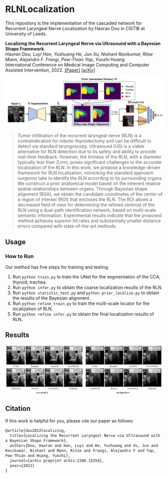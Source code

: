 # RLNLocalization
This repository is the implementation of the cascaded network for Recurrent Laryngeal Nerve Localization by Haoran Dou in CISTIB at University of Leeds.

**Localizing the Recurrent Laryngeal Nerve via Ultrasound with a Bayesian Shape Framework.**  
*Haoran Dou, Luyi Han, Yushuang He, Jun Xu, Nishant Ravikumar, Ritse Mann, Alejandro F. Frangi, Pew-Thian Yap, Yunzhi Huang.*  
International Conference on Medical Image Computing and Computer Assisted Intervention, 2022. [[Paper]](https://link.springer.com/chapter/10.1007/978-3-031-16440-8_25) [[arXiv]](https://arxiv.org/pdf/2206.15254.pdf)

![framework](framework.png)
> Tumor infiltration of the recurrent laryngeal nerve (RLN) is a contraindication for robotic thyroidectomy and can be difficult to detect via standard laryngoscopy. Ultrasound (US) is a viable alternative for RLN detection due to its safety and ability to provide real-time feedback. However, the tininess of the RLN, with a diameter typically less than 3,mm, poses significant challenges to the accurate localization of the RLN. In this work, we propose a knowledge-driven framework for RLN localization, mimicking the standard approach surgeons take to identify the RLN according to its surrounding organs. We construct a prior anatomical model based on the inherent relative spatial relationships between organs. Through Bayesian shape alignment (BSA), we obtain the candidate coordinates of the center of a region of interest (ROI) that encloses the RLN. The ROI allows a decreased field of view for determining the refined centroid of the RLN using a dual-path identification network, based on multi-scale semantic information. Experimental results indicate that the proposed method achieves superior hit rates and substantially smaller distance errors compared with state-of-the-art methods. 

## Usage

### How to Run
Our method has five steps for training and testing.
1. Run `python train.py` to train the UNet for the segmentation of the CCA, thyroid, trachea.
2. Run `python infer.py` to obtain the coarse localization results of the RLN.
3. Run `python statistic_test.py` and `python prior_localize.py` to obtain the results of the Bayesian alignment.
4. Run `python refine_train.py` to train the multi-scale locator for the localization of RLN.
5. Run `python refine infer.py` to obtain the final localization results of RLN.

## Results
![Results](Result_h.png)

## Citation
If this work is helpful for you, please cite our paper as follows:
```
@article{dou2022localizing,
  title={Localizing the Recurrent Laryngeal Nerve via Ultrasound with a Bayesian Shape Framework},
  author={Dou, Haoran and Han, Luyi and He, Yushuang and Xu, Jun and Ravikumar, Nishant and Mann, Ritse and Frangi, Alejandro F and Yap, Pew-Thian and Huang, Yunzhi},
  journal={arXiv preprint arXiv:2206.15254},
  year={2022}
}
```
